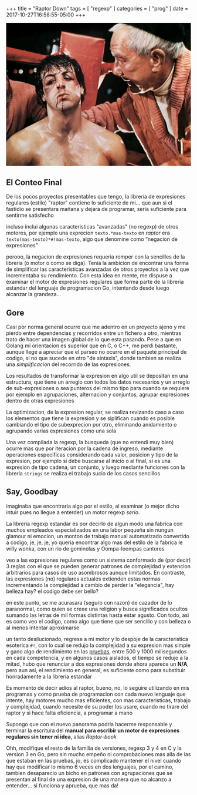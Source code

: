 +++
title      = "Raptor Down"
tags       = [ "regexp" ]
categories = [ "prog" ]
date       = 2017-10-27T16:58:55-05:00
+++

![](/img/rocky.jpg)

## El Conteo Final

De los pocos proyectos presentables que tengo, la libreria de expresiones
regulares (estilo) "raptor" contiene lo suficiente de mi... que aun si el
fastidio se presentara mañana y dejara de programar, seria suficiente para
sentirme satisfecho

incluso inclui algunas caracteristicas "avanzadas" (no regexp) de otros motores,
por ejemplo una exprecion `texto.*mas-texto` en *raptor* era
`texto(mas-texto)*#!mas-texto`, algo que denomine como <q>negacion de
expresiones</q>

perooo, la negacion de expresiones requeria romper con la sencilles de la libreria (o
motor o como se diga). Tenia la ambicion de encontrar una forma de simplificar
las caracteristicas avanzadas de otros proyectos a la vez que incrementaba su
rendimiento. Con esta idea en mente, me dispuse a examinar el motor de
expresiones regulares que forma parte de la libreria estandar del lenguaje de
programacion Go, intentando desde luego alcanzar la grandeza...

## Gore

Casi por norma general ocurre que me adentro en un proyecto ajeno y me pierdo
entre dependencias y recorridos entre un fichero a otro, mientras trato de hacer
una imagen global de lo que esta pasando. Pese a que en Golang mi orientacion es
superior que en C, o C++, me perdi bastante, aunque llege a apreciar que el parseo
no ocurre en el paquete principal de codigo, si no que sucede en otro "de
sintaxis", donde tambien se realiza una *simplificacion* del recorrido de las expresiones.

Los resultados de transformar la expresion en algo util se depositan en una
estructura, que tiene un arreglo con todos los datos necesarios y un arreglo de
sub-expresiones o sea punteros del mismo tipo para cuando se requiere por
ejemplo en agrupaciones, alternacion y conjuntos, agrupar expresiones dentro de
otras expresiones

La optimizacion, de la expresion regular, se realiza revizando caso a caso los
elementos que tiene la expresion y se siplifican cuando es posible cambiando el
tipo de subexprecion por otro, eliminando anidamiento o agrupando varias
expresiones como una sola

Una vez compilada la regexp, la busqueda (que no entendi muy bien) ocurre mas
que por iteracion por la cadena de ingreso, mediante operaciones especificas
considerando cada valor, posicion y tipo de la expresion, por ejemplo si debe buscarse al
inicio o al final, si es una expresion de tipo cadena, un conjunto, y luego
mediante funciones con la libreria `strings` se realiza el trabajo sucio de los
casos sencillos

## Say, Goodbay

imaginaba que encontraria algo por el estilo, al examinar (o mejor dicho intuir
pues no llegue a enterder) un motor regexp *serio*.

La libreria regexp estandar es por decirlo de algun modo una fabrica con muchos
empleados especializados en una labor pequeña sin nungun glamour ni emocion, un
monton de trabajo manual automatizado convertido a codigo, je, je, je, yo queria
encontrar algo mas del estilo de la fabrica le willy wonka, con un rio de
gominolas y Oompa-loompas cantores

veo a las expresiones regulares como un sistema conformado de (por decir) 3
reglas con el que se pueden generar patrones de complejidad y extencion
arbitrarios para casos de uso asombrosos aunque limitados. En contraste, las
expresiones (no) regulares actuales extienden estas normas incrementando la
complejidad a cambio de perder la "elegancia", hay belleza hay? el codigo debe
ser bello?

en este punto, se me acurasara (seguro con razon) de cazador de lo paranormal,
como quien se creee una religion y busca significados ocultos sumando las letras
de mil formas distintas hasta estar agusto. Con todo, asi es como veo el codigo,
como algo que tiene que ser sencillo y con belleza o al menos intentar aproximarse

un tanto desilucionado, regrese a mi motor y lo despoje de la caracteristica
esoterica `#!`, con lo cual se redujo la complejidad a su expresion mas simple y
gano algo de rendimiento en las [pruebas](https://nasciiboy.github.io/raptorVSworld/index.html),
entre 500 y 1000 milisegundos en cada competencia, y en algunos
casos aislados, el tiempo se redujo a la mitad, hubo que renunciar a dos
expresiones donde ahora aparece un **N/A**, pero aun asi, el rendimiento en
general, es suficiente como para substituir honradamente a la libreria estandar

Es momento de decir adios al raptor, bueno, no, lo seguire utilizando en mis
programas y como prueba de programacion con cada nuevo lenguaje que intente, hay
motores mucho mas eficientes, con mas caracteristicas, trabajo y complejidad,
cuando necesite de su poder los usare, cuando no tirare del raptor y si hace
falta eficiencia, a programar a mano

Supongo que con el nuevo panorama podria hacerme responsable y terminar la
escritura del **manual para escribir un motor de expresiones regulares sin tener
ni idea**, alias *Raptor-book*

Ohh, modifique el resto de la familia de versiones, regexp 3 y 4 en C
y la version 3 en Go, pero sin mucho empeño ni comprobaciones mas alla de las
que estaban en las pruebas, jo, es complicado mantener el nivel cuando hay que
modificar lo mismo 6 veces en dos lenguajes, por el camino, tambien desaparecio
un bicho en patrones con agrupaciones que se presentan al final de una
expresion de una manera que no alcanzo a entender... si funciona y aprueba, que
mas da!
